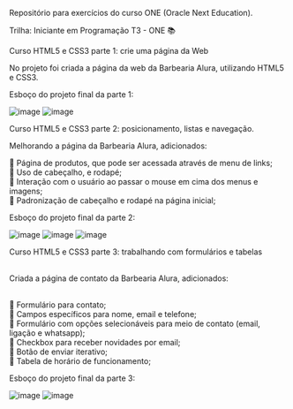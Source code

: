 Repositório para exercícios do curso ONE (Oracle Next Education).


Trilha: Iniciante em Programação T3 - ONE &#128218;

Curso HTML5 e CSS3 parte 1: crie uma página da Web

No projeto foi criada a página da web da Barbearia Alura, utilizando HTML5 e CSS3. 

Esboço do projeto final da parte 1:

![image](https://user-images.githubusercontent.com/78876332/184424101-c1d36a0a-d33a-4009-a402-08f6927eb590.png)
![image](https://user-images.githubusercontent.com/78876332/184424310-3e63f463-9ee4-40f1-841d-595d501787c5.png)

Curso HTML5 e CSS3 parte 2: posicionamento, listas e navegação.

Melhorando a página da Barbearia Alura, adicionados:

&#128204; Página de produtos, que pode ser acessada através de menu de links; <br>
&#128204; Uso de cabeçalho, e rodapé; <br>
&#128204; Interação com o usuário ao passar o mouse em cima dos menus e imagens; <br>
&#128204; Padronização de cabeçalho e rodapé na página inicial;

Esboço do projeto final da parte 2:

![image](https://user-images.githubusercontent.com/78876332/185470982-adfc490c-5599-443c-9234-9c043b9516eb.png)
![image](https://user-images.githubusercontent.com/78876332/185471081-b6ade756-0d1d-4b71-9df1-84a0208ac045.png)
![image](https://user-images.githubusercontent.com/78876332/185471185-dc3d3025-c1be-41c8-a8ec-ec0d1eb04a8b.png)


Curso HTML5 e CSS3 parte 3: trabalhando com formulários e tabelas<br><br>

Criada a página de contato da Barbearia Alura, adicionados:<br><br>

&#128204; Formulário para contato;<br>
&#128204; Campos específicos para nome, email e telefone;<br>
&#128204; Formulário com opções selecionáveis para meio de contato (email, ligação e whatsapp);<br>
&#128204; Checkbox para receber novidades por email;<br>
&#128204; Botão de enviar iterativo;<br>
&#128204; Tabela de horário de funcionamento;<br>

Esboço do projeto final da parte 3:

![image](https://user-images.githubusercontent.com/78876332/186234053-2a81dd4d-60b9-43c6-a669-3cd94c508854.png)
![image](https://user-images.githubusercontent.com/78876332/186234192-e235fcbf-2679-4385-b26f-ccbfeaefe6db.png)









